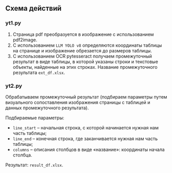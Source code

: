 ## Схема действий

### yt1.py

1. Страница pdf преобразуется в изображение с использованием pdf2image.
2. С использованием `LLM YOLO v8` определяются координаты таблицы на странице и изображение обрезается до размеров таблицы.
3. С использованием OCR pytesseract получаем промежуточный результат в виде таблицы, в которой указаны строки и текстовые объекты, найденные на этих строках. Название промежуточного результата `ext_df.xlsx`.

### yt2.py

Обрабатываем промежуточный результат (подбираем параметры путем визуального сопоставления изображения страницы с таблицей и данных промежуточного результата).

Подбираемые параметры:
- `line_start` – начальная строка, с которой начинается нужная нам часть таблицы;
- `line_end` – конечная строка, где заканчивается нужная нам часть таблицы;
- `columns` – описания столбцов в виде «название»: координаты начала столбца.
 
Результат: `result_df.xlsx`.
